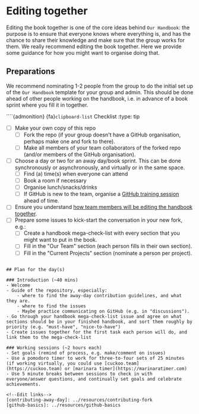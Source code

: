 # Editing together
Editing the book together is one of the core ideas behind `Our Handbook`: the purpose is to ensure that everyone knows where everything is, and has the chance to share their knowledge and make sure that the group works for them. 
We really recommend editing the book together.
Here we provide some guidance for how you might want to organise doing that.

## Preparations
We recommend nominating 1-2 people from the group to do the initial set up of the `Our Handbook` template for your group and admin.
This should be done ahead of other people working on the handbook, i.e. in advance of a book sprint where you fill it in together.


````{admonition} {fa}`clipboard-list` Checklist
:type: tip
- [ ] Make your own copy of this repo
    - [ ] Fork the repo (if your group doesn't have a GitHub organisation, perhaps make one and fork to there).
    - [ ] Make all members of your team collaborators of the forked repo (and/or members of the GitHub organisation).
- [ ] Choose a day or two for an away day/book sprint. This can be done synchronously or asynchronously, and virtually or in the same space.
    - [ ] Find (a) time(s) when everyone can attend
    - [ ] Book a room if necessary
    - [ ] Organise lunch/snacks/drinks
    - [ ] If GitHub is new to the team, organise a [GitHub training session](github-basics) ahead of time.
- [ ] Ensure you understand [how team members will be editing the handbook together](contributing-fork).
- [ ] Prepare some issues to kick-start the conversation in your new fork, e.g.:
   - [ ] Create a handbook mega-check-list with every section that you might want to put in the book.
   - [ ] Fill in the "Our Team" section (each person fills in their own section).
   - [ ] Fill in the "Current Projects" section (nominate a person per project).
````

## Plan for the day(s)

### Introduction (~40 mins)
- Welcome
- Guide of the repository, especially:
    - where to find the away-day contribution guidelines, and what they are.
    - where to find the issues
    - Maybe practice communicating on GitHub (e.g. in "discussions").
- Go through your handbook mega-check-list issue and agree on what sections should be in your finished handbook, and sort them roughly by priority (e.g. "must-have", "nice-to-have")
- Create issues together for the first task each person will do, and link them to the mega-check-list

### Working sessions (~2 hours each)
- Set goals (remind of process, e.g. make/comment on issues)
- Use a pomodoro timer to work for three-to-four sets of 25 minutes (if working virtually, you could use [cuckoo.team](https://cuckoo.team) or [marinara timer](https://marinaratimer.com)
- Use 5 minute breaks between sessions to check in with everyone/answer questions, and continually set goals and celebrate achievements.

<!--Edit links-->
[contributing-away-day]: ../resources/contributing-fork
[github-basics]: ../resources/github-basics
